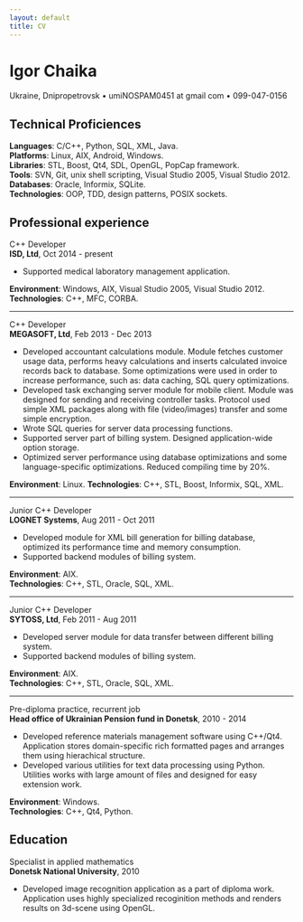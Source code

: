 ```yaml
---
layout: default
title: CV
---
```


# Igor Chaika

Ukraine, Dnipropetrovsk • umi<span class="NOSPAM">NOSPAM</span>0451 at gmail com • 099-047-0156

## Technical Proficiences

**Languages**: C/C++, Python, SQL, XML, Java.  
**Platforms**: Linux, AIX, Android, Windows.  
**Libraries**: STL, Boost, Qt4, SDL, OpenGL, PopCap framework.  
**Tools**: SVN, Git, unix shell scripting, Visual Studio 2005, Visual Studio 2012.  
**Databases**: Oracle, Informix, SQLite.  
**Technologies**: OOP, TDD, design patterns, POSIX sockets.  

## Professional experience

C++ Developer  
**ISD, Ltd**, Oct 2014 - present

* Supported medical laboratory management application.

**Environment**: Windows, AIX, Visual Studio 2005, Visual Studio 2012.  
**Technologies**: C++, MFC, CORBA.

----

C++ Developer  
**MEGASOFT, Ltd**, Feb 2013 - Dec 2013

* Developed accountant calculations module. Module fetches customer usage data, performs heavy calculations and inserts calculated invoice records back to database. Some optimizations were used in order to increase performance, such as: data caching, SQL query optimizations.
* Developed task exchanging server module for mobile client. Module was designed for sending and receiving controller tasks. Protocol used simple XML packages along with file (video/images) transfer and some simple encryption.
* Wrote SQL queries for server data processing functions.
* Supported server part of billing system. Designed application-wide option storage.
* Optimized server performance using database optimizations and some language-specific optimizations. Reduced compiling time by 20%.

**Environment**: Linux.
**Technologies**: C++, STL, Boost, Informix, SQL, XML.

----

Junior C++ Developer  
**LOGNET Systems**, Aug 2011 - Oct 2011

* Developed module for XML bill generation for billing database, optimized its performance time and memory consumption.
* Supported backend modules of billing system.

**Environment**: AIX.  
**Technologies**: C++, STL, Oracle, SQL, XML.

----

Junior C++ Developer  
**SYTOSS, Ltd**, Feb 2011 - Aug 2011

* Developed server module for data transfer between different billing system.
* Supported backend modules of billing system.

**Environment**: AIX.  
**Technologies**: C++, STL, Oracle, SQL, XML.

----

Pre-diploma practice, recurrent job  
**Head office of Ukrainian Pension fund in Donetsk**, 2010 - 2014

* Developed reference materials management software using C++/Qt4. Application stores domain-specific rich formatted pages and arranges them using hierachical structure.
* Developed various utilities for text data processing using Python. Utilities works with large amount of files and designed for easy extension work.

**Environment**: Windows.  
**Technologies**: C++, Qt4, Python.

## Education

Specialist in applied mathematics  
**Donetsk National University**, 2010

* Developed image recognition application as a part of diploma work. Application uses highly specialized recoginition methods and renders results on 3d-scene using OpenGL.
